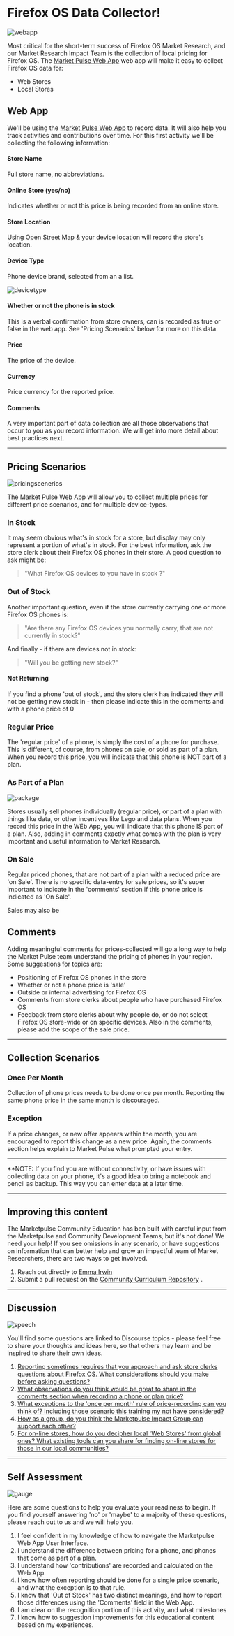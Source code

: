 
# Firefox OS Data Collector!

![webapp](http://tiptoes.ca/wp-content/uploads/2015/02/2015-02-28_1308.png)

Most critical for the short-term success of Firefox OS Market Research, and our Market Research Impact Team is the collection of local pricing for Firefox OS. The [Market Pulse Web App](https://marketpulse.mozilla.community/) web app will make it easy to collect Firefox OS data for:

* Web Stores
* Local Stores

## Web App

We'll be using the [Market Pulse Web App](https://marketpulse.mozilla.community) to record data. It will also help you track activities and contributions over time.  For this first activity we'll be collecting the following information:

#### Store Name
Full store name, no abbreviations.

#### Online Store (yes/no)
Indicates whether or not this price is being recorded from an online store.  

#### Store Location
Using Open Street Map & your device location will record the store's location.

#### Device Type
Phone device brand, selected from an a list.

![devicetype](http://tiptoes.ca/wp-content/uploads/2015/03/2015-03-01_0941.png)


#### Whether or not the phone is in stock

This is a verbal confirmation from store owners, can is recorded as true or false in the web app.  See 'Pricing Scenarios' below for more on this data.

#### Price 
The price of the device.

#### Currency
Price currency for the reported price.

#### Comments
A very important part of data collection are all those observations that occur to you as you record information. We will get into more detail about best practices next.

---


## Pricing Scenarios

![pricingscenerios](http://tiptoes.ca/wp-content/uploads/2015/02/sale-tags1.png)

The Market Pulse Web App will allow you to collect multiple prices for different price scenarios, and for multiple device-types.  

### In Stock

It may seem obvious what's in stock for a store, but display may only represent a portion of what's in stock. 
For the best information, ask the store clerk about their Firefox OS phones in their store. A good question to ask might be:

> "What Firefox OS devices to you have in stock ?"

### Out of Stock

Another important question, even if the store currently carrying one or more Firefox OS phones is:

> "Are there any Firefox OS devices you normally carry, that are not currently in stock?"

And finally  - if there are devices not in stock:

> "Will you be getting new stock?"

#### Not Returning

If you find a phone 'out of stock', and the store clerk has indicated they will not be getting new stock in - then please indicate this in the comments and with a phone price of 0

### Regular Price

The 'regular price' of a phone, is simply the cost of a phone for purchase. This is different, of course, from phones on sale, or sold as part of a plan.  When you record this price, you will indicate that this phone is NOT part of a plan.

### As Part of a Plan 

![package](http://tiptoes.ca/wp-content/uploads/2015/03/2015-03-01_1751.png)

Stores usually sell phones individually (regular price), or part of a plan with things like data, or other incentives like Lego and data plans.  When you record this price in the WEb App, you will indicate that this phone IS part of a plan.   Also, adding in comments exactly what comes with the plan is very important and useful information to Market Research.

### On Sale

Regular priced phones, that are not part of a plan with a reduced price are 'on Sale'.  There is no specific data-entry for sale prices, so it's super important to indicate in the 'comments' section if this phone price is indicated as 'On Sale'.  

Sales may also be

## Comments

Adding meaningful comments for prices-collected will go a long way to help the Market Pulse team understand the pricing of phones in your region.   Some suggestions for topics are:

* Positioning of Firefox OS phones in the store
* Whether or not a phone price is 'sale'
* Outside or internal advertising for Firefox OS
* Comments from store clerks about people who have purchased Firefox OS
* Feedback from store clerks about why people do, or do not select Firefox OS store-wide or on specific devices.  Also in the comments, please add the scope of the sale price.

---

## Collection Scenarios

### Once Per Month

Collection of phone prices needs to be done once per month.  Reporting the same phone price in the same month is discouraged.  

### Exception

If a price changes, or new offer appears within the month, you are encouraged to report this change as a new price. Again, the comments section helps explain to Market Pulse what prompted your entry.

---

**NOTE: If you find you are without connectivity, or have issues with collecting data on your phone, it's a good idea to bring a notebook and pencil as backup.  This way you can enter data at a later time. 

---

## Improving this content

The Marketpulse Community Education has ben built with careful input from the Marketpulse and Community Development Teams, but it's not done!  We need your help!  If you see omissions in any scenario, or have suggestions on information that can better help and grow an impactful team of Market Researchers, there are two ways to get involved.

1. Reach out directly to [Emma Irwin](mailto:eirwin@mozilla.com)
2. Submit a pull request on the [Community Curriculum Repository](https://github.com/emmairwin/community_curriculum) . 

---

## Discussion

![speech](http://tiptoes.ca/wp-content/uploads/2015/03/speech-16.png)

You'll find some questions are linked to Discourse topics - please feel free to share your thoughts and ideas here, so that others may learn and be inspired to share their own ideas.

1. [Reporting sometimes requires that you approach and ask store clerks questions about Firefox OS.  What considerations should you make before asking questions?](https://discourse.mozilla-community.org/t/marketpulse-talking-to-stores/1763)
2. [What observations do you think would be great to share in the comments section when recording a phone or plan price?](https://discourse.mozilla-community.org/t/marketpulse-making-comments-awesome/1764)
3. [What exceptions to the 'once per month' rule of price-recording can you think of? Including those scenario this training my not have considered?](https://discourse.mozilla-community.org/t/marketpulse/1765)
4. [How as a group, do you think the Marketpulse Impact Group can support each other?](https://discourse.mozilla-community.org/t/marketpulse-teamwork/1766)
5. [For on-line stores, how do you decipher local 'Web Stores' from global ones?  What existing tools can you share for finding on-line stores for those in our local communities?](https://discourse.mozilla-community.org/t/marketpulse-online-stores/1767)

---

## Self Assessment

![gauge](http://tiptoes.ca/wp-content/uploads/2015/03/THERMO011.png)

Here are some questions to help you evaluate your readiness to begin. If you find yourself answering 'no' or 'maybe' to a majority of these questions, please reach out to us and we will help you.

1.  I feel confident in my knowledge of how to navigate the Marketpulse Web App User Interface.  
2.  I understand the difference between pricing for a phone, and phones that come as part of a plan.
3.  I understand how 'contributions' are recorded and calculated on the Web App.
4.  I know how often reporting should be done for a single price scenario, and what the exception is to that rule.
5.  I know that 'Out of Stock' has two distinct meanings, and how to report those differences using the 'Comments' field in the Web App.
6.  I am clear on the recognition portion of this activity, and what milestones 
7.  I know how to suggestion improvements for this educational content based on my experiences.


